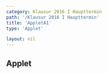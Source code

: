 ```yaml
---
category: Klausur 2016 I Haupttermin
path: '/Klausur 2016 I Haupttermin'
title: 'AppletA1'
type: 'Applet'

layout: nil
---
```

## Applet



<div id="jxgbox" class="jxgbox" style="width:500px; height:500px">
<script type="text/javascript">
    
const board = JXG.JSXGraph.initBoard('jxgbox', {
    							boundingbox: [-10, 10, 10, -10],
                  axis: false
              });
 

 
 
 var C = board.create('point', [0,4], { fixed: true, name: 'C', fontsize: 15 });
 
  var M = board.create('point', [0,-1], { fixed: true, name: 'M', fontsize: 15 });
  
var name = board.create('text', [-2.5, 6.5, '2016 I HT A1'], {fixed: true, fontsize: 20});
  
  /*var A = board.create('point', [  function() { return -5 * Math.tan(phi.Value() * 0.5 * Math.PI/180); },
  -1],
  {name: A, fixed: true, fontsize: 15});*/
  
var fix = board.create('functiongraph', [x => -1], {visible: false})
  
    var B = board.create('glider', [ 2.33,
  -1, fix], {name: 'B', fixed: false, color: 'orange', size: 4});
  
  var A = board.create('point', [  function() { return -1 * B.X(); },
  -1],
  {name: 'A', fixed: true, fontsize: 15});  

  var CM = board.create('segment', [C, M], {name: '5'});
  var AM = board.create('segment', [A, M]);
  var BM = board.create('segment', [B, M]);
  var CA = board.create('segment', [C, A]);
  var CB = board.create('segment', [C, B]);
  
var angle = board.create('angle', [A, C, B], {name: '&phi;', radius: 1})

var height = board.create('text', [0.2, 1.3, '5',], {fixed: true, fontsize: 15});


var temp = function() { return B.X() * 5;};

var area = board.create('text',[-2,-2,function(){return "A(&phi;) = "+JXG.toFixed(temp(), 2) + " cm^2";}], {fixed: true, fontsize: 15});

  </script>
  </div>
